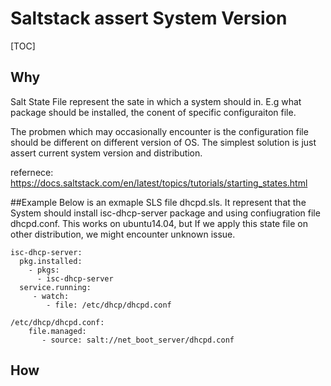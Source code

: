 # Saltstack assert System Version

[TOC]

## Why
Salt State File represent the sate in which a system should in. E.g what package should be installed, the conent of specific configuraiton file.

The probmen which may occasionally encounter is the configuration file should be different on different version of OS. The simplest solution is just assert current system version and distribution.

refernece:
https://docs.saltstack.com/en/latest/topics/tutorials/starting_states.html


##Example
Below is an exmaple SLS file dhcpd.sls.  It represent that the System should install isc-dhcp-server package and using confiugration file dhcpd.conf.
This works on ubuntu14.04, but If we apply this state file on other distribution, we might encounter unknown issue.
```
isc-dhcp-server:
  pkg.installed:
    - pkgs:
      - isc-dhcp-server
  service.running:
     - watch:
        - file: /etc/dhcp/dhcpd.conf

/etc/dhcp/dhcpd.conf:
    file.managed:
       - source: salt://net_boot_server/dhcpd.conf
```


## How




